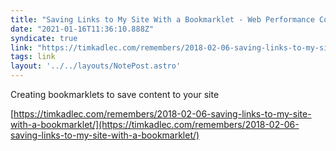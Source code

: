 ```yaml
---
title: "Saving Links to My Site With a Bookmarklet - Web Performance Consulting | TimKadlec.com"
date: "2021-01-16T11:36:10.888Z"
syndicate: true
link: "https://timkadlec.com/remembers/2018-02-06-saving-links-to-my-site-with-a-bookmarklet/"
tags: link
layout: '../../layouts/NotePost.astro'
---
```


Creating bookmarklets to save content to your site

[https://timkadlec.com/remembers/2018-02-06-saving-links-to-my-site-with-a-bookmarklet/](https://timkadlec.com/remembers/2018-02-06-saving-links-to-my-site-with-a-bookmarklet/)